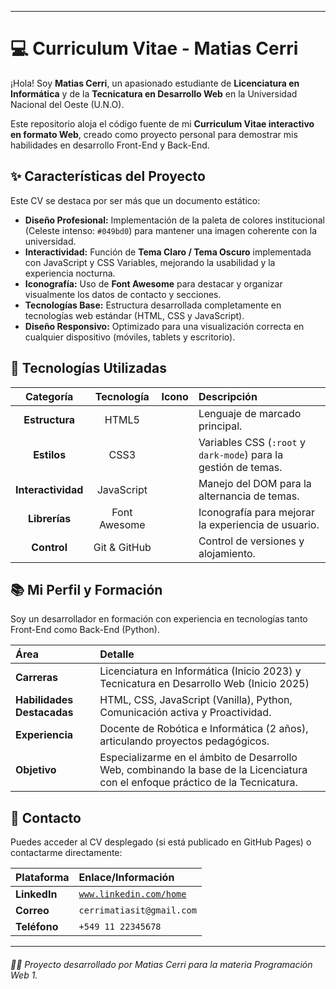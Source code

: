 -----

# 💻 Curriculum Vitae - Matias Cerri

¡Hola\! Soy **Matias Cerri**, un apasionado estudiante de **Licenciatura en Informática** y de la **Tecnicatura en Desarrollo Web** en la Universidad Nacional del Oeste (U.N.O).

Este repositorio aloja el código fuente de mi **Curriculum Vitae interactivo en formato Web**, creado como proyecto personal para demostrar mis habilidades en desarrollo Front-End y Back-End.

## ✨ Características del Proyecto

Este CV se destaca por ser más que un documento estático:

  * **Diseño Profesional:** Implementación de la paleta de colores institucional (Celeste intenso: `#049bd0`) para mantener una imagen coherente con la universidad.
  * **Interactividad:** Función de **Tema Claro / Tema Oscuro** implementada con JavaScript y CSS Variables, mejorando la usabilidad y la experiencia nocturna.
  * **Iconografía:** Uso de **Font Awesome** para destacar y organizar visualmente los datos de contacto y secciones.
  * **Tecnologías Base:** Estructura desarrollada completamente en tecnologías web estándar (HTML, CSS y JavaScript).
  * **Diseño Responsivo:** Optimizado para una visualización correcta en cualquier dispositivo (móviles, tablets y escritorio).

## 🚀 Tecnologías Utilizadas

| Categoría | Tecnología | Icono | Descripción |
| :---: | :---: | :---: | :--- |
| **Estructura** | HTML5 |  | Lenguaje de marcado principal. |
| **Estilos** | CSS3 |  | Variables CSS (`:root` y `dark-mode`) para la gestión de temas. |
| **Interactividad** | JavaScript |  | Manejo del DOM para la alternancia de temas. |
| **Librerías** | Font Awesome |  | Iconografía para mejorar la experiencia de usuario. |
| **Control** | Git & GitHub |  | Control de versiones y alojamiento. |

## 📚 Mi Perfil y Formación

Soy un desarrollador en formación con experiencia en tecnologías tanto Front-End como Back-End (Python).

| Área | Detalle |
| :--- | :--- |
| **Carreras** | Licenciatura en Informática (Inicio 2023) y Tecnicatura en Desarrollo Web (Inicio 2025) |
| **Habilidades Destacadas** | HTML, CSS, JavaScript (Vanilla), Python, Comunicación activa y Proactividad. |
| **Experiencia** | Docente de Robótica e Informática (2 años), articulando proyectos pedagógicos. |
| **Objetivo** | Especializarme en el ámbito de Desarrollo Web, combinando la base de la Licenciatura con el enfoque práctico de la Tecnicatura. |

## 🔗 Contacto

Puedes acceder al CV desplegado (si está publicado en GitHub Pages) o contactarme directamente:

| Plataforma | Enlace/Información |
| :--- | :--- |
| **LinkedIn** | [`www.linkedin.com/home`](https://www.google.com/search?q=%5Bwww.linkedin.com/home%5D\(https://www.linkedin.com/home\)) |
| **Correo** | `cerrimatiasit@gmail.com` |
| **Teléfono** | `+549 11 22345678` |

-----

###### 👨‍💻 Proyecto desarrollado por Matias Cerri para la materia Programación Web 1.